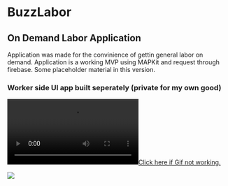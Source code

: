 # BuzzLabor
## On Demand Labor Application
Application was made for the convinience of gettin general labor on demand. Application is a working MVP using MAPKit and request through firebase. Some placeholder material in this version.

### Worker side UI app built seperately (private for my own good)


[![Click here if Gif not working.](https://fat.gfycat.com/TidyUltimateKronosaurus.webm)](https://fat.gfycat.com/TidyUltimateKronosaurus.webm)


![](https://appetize.io/embed/ab2uueh345wztppk85e5fwqjyw?device=iphone7&scale=75&orientation=portrait&osVersion=10.0)
